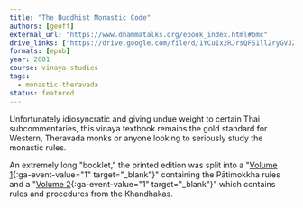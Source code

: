 ```yaml
---
title: "The Buddhist Monastic Code"
authors: [geoff]
external_url: "https://www.dhammatalks.org/ebook_index.html#bmc"
drive_links: ["https://drive.google.com/file/d/1YCuIx2RJrsQFS1ll2ryGVJZrpIpY0UgP/view?usp=drivesdk"]
formats: [epub]
year: 2001
course: vinaya-studies
tags:
  - monastic-theravada
status: featured
---
```


Unfortunately idiosyncratic and giving undue weight to certain Thai subcommentaries, this vinaya textbook remains the gold standard for Western, Theravada monks or anyone looking to seriously study the monastic rules.

An extremely long "booklet," the printed edition was split into a "[Volume 1](https://drive.google.com/file/d/1kD7WxNni0KAKh9wutIOnkEuD7-GBUdG_/view?usp=drivesdk){:ga-event-value="1" target="_blank"}" containing the Pātimokkha rules and a "[Volume 2](https://drive.google.com/file/d/1JLy83qRVXDBp_Baes48RAhJuq1tWZRg7/view?usp=drivesdk){:ga-event-value="1" target="_blank"}" which contains rules and procedures from the Khandhakas.
